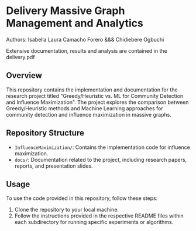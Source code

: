 # Delivery Massive Graph Management and Analytics
Authors: Isabella Laura Camacho Forero &&& Chidiebere Ogbuchi

Extensive documentation, results and analysis are contained in the delivery.pdf

## Overview
This repository contains the implementation and documentation for the research project titled "Greedy/Heuristic vs. ML for Community Detection and Influence Maximization". The project explores the comparison between Greedy/Heuristic methods and Machine Learning approaches for community detection and influence maximization in massive graphs.


## Repository Structure
- `InfluenceMaximization/`: Contains the implementation code for influence maximization.
- `docs/`: Documentation related to the project, including research papers, reports, and presentation slides.

## Usage
To use the code provided in this repository, follow these steps:
1. Clone the repository to your local machine.
2. Follow the instructions provided in the respective README files within each subdirectory for running specific experiments or algorithms.
